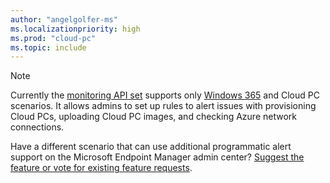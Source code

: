 ```yaml
---
author: "angelgolfer-ms"
ms.localizationpriority: high
ms.prod: "cloud-pc"
ms.topic: include
---
```


<!-- markdownlint-disable MD041-->
> [!Note]
> Currently the [monitoring API set](/graph/api/resources/devicemanagement-monitoring?view=graph-rest-beta&preserve-view=true) supports only [Windows 365](/windows-365/overview) and Cloud PC scenarios. It allows admins to set up rules to alert issues with provisioning Cloud PCs, uploading Cloud PC images, and checking Azure network connections.
>
> Have a different scenario that can use additional programmatic alert support on the Microsoft Endpoint Manager admin center? [Suggest the feature or vote for existing feature requests](https://developer.microsoft.com/en-us/graph/support).